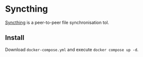 # Syncthing

[Syncthing](https://github.com/syncthing/syncthing) is a peer-to-peer file synchronisation tol.

## Install

Download `docker-compose.yml` and execute `docker compose up -d`.
